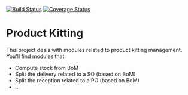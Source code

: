 [![Build Status](https://travis-ci.org/OCA/product-kitting.svg?branch=6.1)](https://travis-ci.org/OCA/product-kitting)
[![Coverage Status](https://coveralls.io/repos/OCA/product-kitting/badge.png?branch=6.1)](https://coveralls.io/r/OCA/product-kitting?branch=6.1)

Product Kitting
===============


This project deals with modules related to product kitting management. You'll find modules that:

 - Compute stock from BoM
 - Split the delivery related to a SO (based on BoM)
 - Split the reception related to a PO (based on BoM)
 - ...

